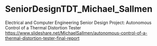# SeniorDesignTDT_Michael_Sallmen
Electrical and Computer Engineering Senior Design Project: Autonomous Control of a Thermal Distortion Tester
https://www.slideshare.net/MichaelSallmen/autonomous-control-of-a-thermal-distortion-tester-final-report  
